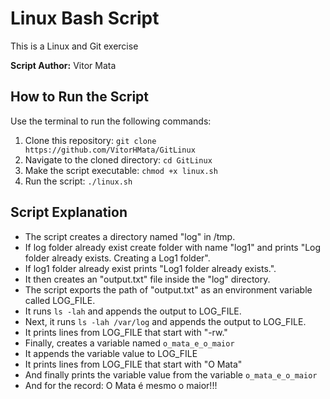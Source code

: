 # Linux Bash Script

This is a Linux and Git exercise

**Script Author:** Vitor Mata

## How to Run the Script

Use the terminal to run the following commands:
1. Clone this repository: `git clone https://github.com/VitorHMata/GitLinux`
2. Navigate to the cloned directory: `cd GitLinux`
3. Make the script executable: `chmod +x linux.sh`
4. Run the script: `./linux.sh`

## Script Explanation

- The script creates a directory named "log" in /tmp.
- If log folder already exist create folder with name "log1" and prints "Log folder already exists. Creating a Log1 folder".
- If log1 folder already exist prints "Log1 folder already exists.".
- It then creates an "output.txt" file inside the "log" directory.
- The script exports the path of "output.txt" as an environment variable called LOG_FILE.
- It runs `ls -lah` and appends the output to LOG_FILE.
- Next, it runs `ls -lah /var/log` and appends the output to LOG_FILE.
- It prints lines from LOG_FILE that start with "-rw."
- Finally, creates a variable named `o_mata_e_o_maior` 
- It appends the variable value to LOG_FILE
- It prints lines from LOG_FILE that start with "O Mata"
- And finally prints the variable value from the variable `o_mata_e_o_maior`
- And for the record: O Mata é mesmo o maior!!!